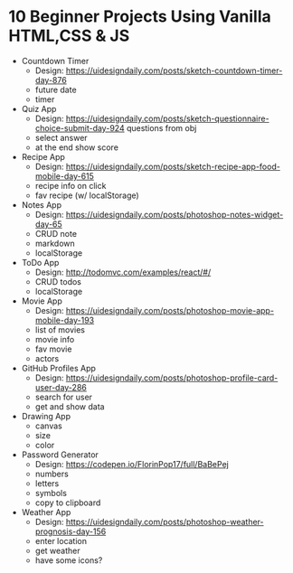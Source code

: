 # 10 Beginner Projects Using Vanilla HTML,CSS & JS

- Countdown Timer
  - Design: https://uidesigndaily.com/posts/sketch-countdown-timer-day-876
  - future date
  - timer
- Quiz App
  - Design: https://uidesigndaily.com/posts/sketch-questionnaire-choice-submit-day-924
    questions from obj
  - select answer
  - at the end show score
- Recipe App
  - Design: https://uidesigndaily.com/posts/sketch-recipe-app-food-mobile-day-615
  - recipe info on click
  - fav recipe (w/ localStorage)
- Notes App
  - Design: https://uidesigndaily.com/posts/photoshop-notes-widget-day-65
  - CRUD note
  - markdown
  - localStorage
- ToDo App
  - Design: http://todomvc.com/examples/react/#/
  - CRUD todos
  - localStorage
- Movie App
  - Design: https://uidesigndaily.com/posts/photoshop-movie-app-mobile-day-193
  - list of movies
  - movie info
  - fav movie
  - actors
- GitHub Profiles App
  - Design: https://uidesigndaily.com/posts/photoshop-profile-card-user-day-286
  - search for user
  - get and show data
- Drawing App
  - canvas
  - size
  - color
- Password Generator
  - Design: https://codepen.io/FlorinPop17/full/BaBePej
  - numbers
  - letters
  - symbols
  - copy to clipboard
- Weather App
  - Design: https://uidesigndaily.com/posts/photoshop-weather-prognosis-day-156
  - enter location
  - get weather
  - have some icons?

